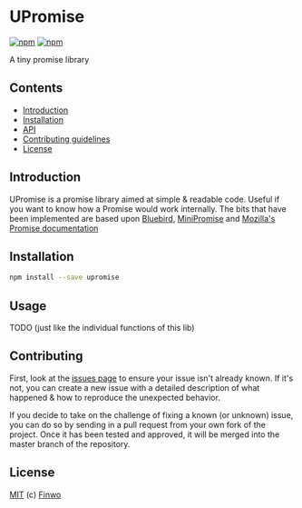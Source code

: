 UPromise
========

[![npm](https://img.shields.io/npm/v/upromise.svg?style=flat-square)](https://npmjs.com/package/upromise/)
[![npm](https://img.shields.io/npm/l/upromise.svg?style=flat-square)](https://npmjs.com/package/upromise/)

A tiny promise library

## Contents

- [Introduction](#introduction)
- [Installation](#installation)
- [API](#usage)
- [Contributing guidelines](#contributing)
- [License](#license)

## Introduction

UPromise is a promise library aimed at simple & readable code. Useful if you want to know how a Promise would work internally.
The bits that have been implemented are based upon [Bluebird](https://github.com/petkaantonov/bluebird), [MiniPromise](https://gist.github.com/finwo/dc2f148ad937454d988f0b43807fca38) and [Mozilla's Promise documentation](https://developer.mozilla.org/en-US/docs/Web/JavaScript/Reference/Global_Objects/Promise)

## Installation

```sh
npm install --save upromise
```

## Usage

TODO (just like the individual functions of this lib)

## Contributing

First, look at the [issues page](https://github.com/finwo/js-upromise/issues) to ensure your issue isn't already known. If it's not, you can create a new issue with a detailed description of what happened & how to reproduce the unexpected behavior.

If you decide to take on the challenge of fixing a known (or unknown) issue, you can do so by sending in a pull request from your own fork of the project. Once it has been tested and approved, it will be merged into the master branch of the repository.

## License

[MIT](https://github.com/finwo/js-upromise/blob/master/LICENSE.md) (c) [Finwo](https://github.com/finwo)
